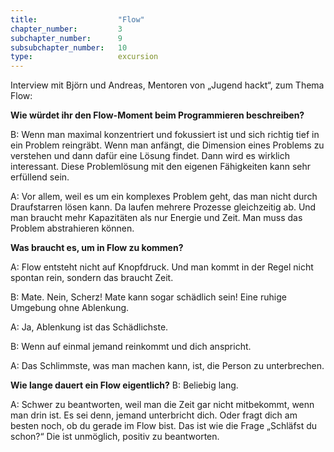 ```yaml
---
title: 					"Flow"
chapter_number: 		3
subchapter_number:		9
subsubchapter_number:	10
type:					excursion
---
```


Interview mit Björn und Andreas, Mentoren von „Jugend hackt“, zum Thema Flow:

**Wie würdet ihr den Flow-Moment beim Programmieren beschreiben?**

B: Wenn man maximal konzentriert und fokussiert ist und sich richtig tief in ein Problem reingräbt. Wenn man anfängt, die Dimension eines Problems zu verstehen und dann dafür eine Lösung findet. Dann wird es wirklich interessant. Diese Problemlösung mit den eigenen Fähigkeiten kann sehr erfüllend sein.

A: Vor allem, weil es um ein komplexes Problem geht, das man nicht durch Draufstarren lösen kann. Da laufen mehrere Prozesse gleichzeitig ab. Und man braucht mehr Kapazitäten als nur Energie und Zeit. Man muss das Problem abstrahieren können. 

**Was braucht es, um in Flow zu kommen?**

A:  Flow entsteht nicht auf Knopfdruck. Und man kommt in der Regel nicht spontan rein, sondern das braucht Zeit. 

B: Mate. Nein, Scherz! Mate kann sogar schädlich sein! Eine ruhige Umgebung ohne Ablenkung.

A: Ja, Ablenkung ist das Schädlichste. 

B: Wenn auf einmal jemand reinkommt und dich anspricht.

A: Das Schlimmste, was man machen kann, ist, die Person zu unterbrechen. 

**Wie lange dauert ein Flow eigentlich?**
B: Beliebig lang.

A: Schwer zu beantworten, weil man die Zeit gar nicht mitbekommt, wenn man drin ist. Es sei denn, jemand unterbricht dich. Oder fragt dich am besten noch, ob du gerade im Flow bist. Das ist wie die Frage „Schläfst du schon?“ Die ist unmöglich, positiv zu beantworten.